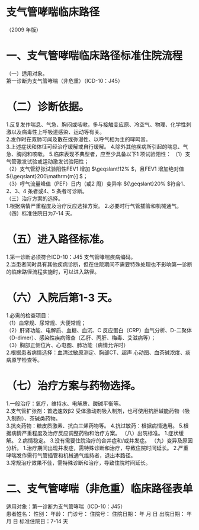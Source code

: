 # 支气管哮喘临床路径  
（2009 年版）  
# 一、支气管哮喘临床路径标准住院流程  
（一）适用对象。  
第一诊断为支气管哮喘（非危重）（ICD-10：J45）  
# （二）诊断依据。  
1.反复发作喘息、气急、胸闷或咳嗽，多与接触变应原、冷空气、物理、化学性刺激以及病毒性上呼吸道感染、运动等有关。  
2.发作时在双肺可闻及散在或弥漫性、以呼气相为主的哮鸣音。  
3.上述症状和体征可经治疗缓解或自行缓解。 4.除外其他疾病所引起的喘息、气急、胸闷和咳嗽。 5.临床表现不典型者，应至少具备以下1 项试验阳性： （1）支气管激发试验或运动激发试验阳性；  
（2）支气管舒张试验阳性FEV1 增加 $\geqslant\!12\% $，且FEV1 增加绝对值 ${\geqslant}200\mathrm{m}] $；  
（3）呼气流量峰值（PEF）日内（或2 周）变异率 ${\geqslant}20\% $符合1、2、3、4 条者或4、5 条者可诊断。  
（三）治疗方案的选择。  
1.根据病情严重程度及治疗反应选择方案。  2.必要时行气管插管和机械通气。 （四）标准住院日为7-14 天。  
# （五）进入路径标准。  
1.第一诊断必须符合ICD-10：J45 支气管哮喘疾病编码。  
2.当患者同时具有其他疾病诊断，但在住院期间不需要特殊处理也不影响第一诊断的临床路径流程实施时，可以进入路径。  
# （六）入院后第1-3 天。  
1.必需的检查项目：  
（1）血常规、尿常规、大便常规；  
（2）肝肾功能、电解质、血糖、血沉、C 反应蛋白（CRP）血气分析、D-二聚体（D-dimer）、感染性疾病筛查（乙肝、丙肝、梅毒、艾滋病等）；  
（3）胸部正侧位片、心电图、肺功能（病情允许时）  
2.根据患者病情选择：血清过敏原测定、胸部CT、超声 心动图、血茶碱浓度、痰病原学检查等。  
# （七）治疗方案与药物选择。  
1.一般治疗：氧疗，维持水、电解质、酸碱平衡等。  
2.支气管扩张剂：首选速效β2 受体激动剂吸入制剂，也可使用抗胆碱能药物（吸入制剂）、茶碱类药物。  
3.抗炎药物：糖皮质激素、抗白三烯药物等。 4.抗过敏药：根据病情选用。 5.根据病情严重程度及治疗反应调整药物和治疗方案。 （八）出院标准。 1.症状缓解。 2.病情稳定。 3.没有需要住院治疗的合并症和/或并发症。 （九）变异及原因分析。 1.治疗期间出现并发症，需特殊诊断和治疗，导致住院时间延长。 2.严重哮喘发作需行气管插管和机械通气维持者，退出本路径。  
3.常规治疗效果不佳，需特殊诊断和治疗，导致住院时间延长。  
# 二、支气管哮喘（非危重）临床路径表单  
适用对象：第一诊断为支气管哮喘（ICD-10：J45）  
患者姓名：           性别：    年龄：    门诊号：       住院号：       住院日期：   年  月  日 出院日期：   年  月   日  标准住院日：7-14 天  
